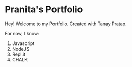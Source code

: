 # Pranita's Portfolio

Hey! Welcome to my Portfolio. Created with Tanay Pratap.

For now, I know:

1. Javascript
1. NodeJS
1. Repl.it
1. CHALK